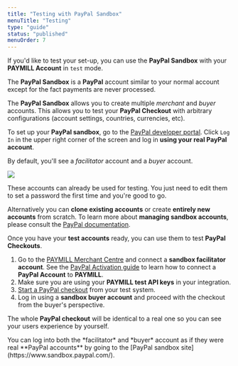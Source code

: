 ```yaml
---
title: "Testing with PayPal Sandbox"
menuTitle: "Testing"
type: "guide"
status: "published"
menuOrder: 7
---
```


If you'd like to test your set-up, you can use the **PayPal Sandbox** with your **PAYMILL Account** in `test` mode.

The **PayPal Sandbox** is a **PayPal** account similar to your normal account except for the fact payments are never processed.

The **PayPal Sandbox** allows you to create multiple *merchant* and *buyer* accounts. This allows you to test your **PayPal Checkout** with arbitrary configurations (account settings, countries, currencies, etc).

To set up your **PayPal sandbox**, go to the [PayPal developer portal](https://developer.paypal.com/developer/accounts). Click `Log In` in the upper right corner of the screen and log in **using your real PayPal account**.

By default, you'll see a *facilitator* account and a *buyer* account.

![](/guides/images/PayPal-Testing-1.png)

These accounts can already be used for testing. You just need to edit them to set a password the first time and you're good to go.

Alternatively you can **clone existing accounts** or create **entirely new accounts** from scratch. To learn more about **managing sandbox accounts**, please consult the [PayPal documentation](https://developer.paypal.com/docs/classic/lifecycle/sb_about-accounts/).


Once you have your **test accounts** ready, you can use them to test **PayPal Checkouts**.

1. Go to the [PAYMILL Merchant Centre](http://app.paymill.com) and connect a **sandbox facilitator account**. See the [PayPal Activation guide](/guides/paypal/activating-paypal) to learn how to connect a **PayPal Account** to **PAYMILL**.
2. Make sure you are using your **PAYMILL test API keys** in your integration.
3. [Start a PayPal checkout](/guides/paypal/transactions#starting-a-paypal-payment-checkout) from your test system.
4. Log in using a **sandbox buyer account** and proceed with the checkout from the buyer's perspective.

The whole **PayPal checkout** will be identical to a real one so you can see your users experience by yourself.

<p class="info">
You can log into both the *facilitator* and *buyer* account as if they were real **PayPal accounts** by going to the [PayPal sandbox site](https://www.sandbox.paypal.com/).
</p>
